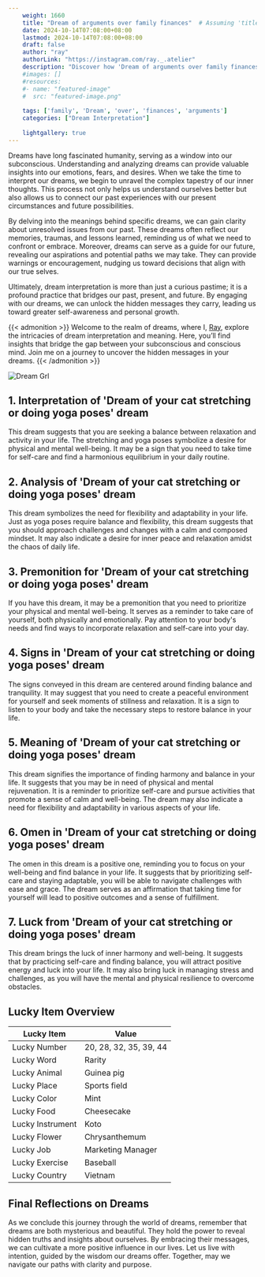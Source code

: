 ```yaml
---
    weight: 1660
    title: "Dream of arguments over family finances"  # Assuming 'title' column exists
    date: 2024-10-14T07:08:00+08:00
    lastmod: 2024-10-14T07:08:00+08:00
    draft: false
    author: "ray"
    authorLink: "https://instagram.com/ray._.atelier"
    description: "Discover how 'Dream of arguments over family finances' can interpret your future and uncover its significant meanings in your life."
    #images: []
    #resources:
    #- name: "featured-image"
    #  src: "featured-image.png"
    
    tags: ['family', 'Dream', 'over', 'finances', 'arguments']
    categories: ["Dream Interpretation"]
    
    lightgallery: true
---
```

    
Dreams have long fascinated humanity, serving as a window into our subconscious. Understanding and analyzing dreams can provide valuable insights into our emotions, fears, and desires. When we take the time to interpret our dreams, we begin to unravel the complex tapestry of our inner thoughts. This process not only helps us understand ourselves better but also allows us to connect our past experiences with our present circumstances and future possibilities.

By delving into the meanings behind specific dreams, we can gain clarity about unresolved issues from our past. These dreams often reflect our memories, traumas, and lessons learned, reminding us of what we need to confront or embrace. Moreover, dreams can serve as a guide for our future, revealing our aspirations and potential paths we may take. They can provide warnings or encouragement, nudging us toward decisions that align with our true selves.

Ultimately, dream interpretation is more than just a curious pastime; it is a profound practice that bridges our past, present, and future. By engaging with our dreams, we can unlock the hidden messages they carry, leading us toward greater self-awareness and personal growth.

{{< admonition >}}
Welcome to the realm of dreams, where I, [Ray](https://instagram.com/ray._.atelier), explore the intricacies of dream interpretation and meaning. Here, you’ll find insights that bridge the gap between your subconscious and conscious mind. Join me on a journey to uncover the hidden messages in your dreams.
{{< /admonition >}}

![Dream Grl](https://cdn.pixabay.com/photo/2017/11/02/03/35/gothic-2910057_1280.jpg "Dream Grl")

## 1. Interpretation of 'Dream of your cat stretching or doing yoga poses' dream
 This dream suggests that you are seeking a balance between relaxation and activity in your life. The stretching and yoga poses symbolize a desire for physical and mental well-being. It may be a sign that you need to take time for self-care and find a harmonious equilibrium in your daily routine.

## 2. Analysis of 'Dream of your cat stretching or doing yoga poses' dream
 This dream symbolizes the need for flexibility and adaptability in your life. Just as yoga poses require balance and flexibility, this dream suggests that you should approach challenges and changes with a calm and composed mindset. It may also indicate a desire for inner peace and relaxation amidst the chaos of daily life.

## 3. Premonition for 'Dream of your cat stretching or doing yoga poses' dream
 If you have this dream, it may be a premonition that you need to prioritize your physical and mental well-being. It serves as a reminder to take care of yourself, both physically and emotionally. Pay attention to your body's needs and find ways to incorporate relaxation and self-care into your day.

## 4. Signs in 'Dream of your cat stretching or doing yoga poses' dream
 The signs conveyed in this dream are centered around finding balance and tranquility. It may suggest that you need to create a peaceful environment for yourself and seek moments of stillness and relaxation. It is a sign to listen to your body and take the necessary steps to restore balance in your life.

## 5. Meaning of 'Dream of your cat stretching or doing yoga poses' dream
 This dream signifies the importance of finding harmony and balance in your life. It suggests that you may be in need of physical and mental rejuvenation. It is a reminder to prioritize self-care and pursue activities that promote a sense of calm and well-being. The dream may also indicate a need for flexibility and adaptability in various aspects of your life.

## 6. Omen in 'Dream of your cat stretching or doing yoga poses' dream
 The omen in this dream is a positive one, reminding you to focus on your well-being and find balance in your life. It suggests that by prioritizing self-care and staying adaptable, you will be able to navigate challenges with ease and grace. The dream serves as an affirmation that taking time for yourself will lead to positive outcomes and a sense of fulfillment.

## 7. Luck from 'Dream of your cat stretching or doing yoga poses' dream
 This dream brings the luck of inner harmony and well-being. It suggests that by practicing self-care and finding balance, you will attract positive energy and luck into your life. It may also bring luck in managing stress and challenges, as you will have the mental and physical resilience to overcome obstacles.

## Lucky Item Overview
| Lucky Item          | Value              |
|---------------|--------------------|
| Lucky Number        | 20, 28, 32, 35, 39, 44  |
| Lucky Word          | Rarity |
| Lucky Animal        | Guinea pig |
| Lucky Place         | Sports field     |
| Lucky Color         | Mint     |
| Lucky Food          | Cheesecake      |
| Lucky Instrument    | Koto |
| Lucky Flower        | Chrysanthemum    |
| Lucky Job           | Marketing Manager       |
| Lucky Exercise      | Baseball  |
| Lucky Country       | Vietnam    |


##  Final Reflections on Dreams

As we conclude this journey through the world of dreams, remember that dreams are both mysterious and beautiful. They hold the power to reveal hidden truths and insights about ourselves. By embracing their messages, we can cultivate a more positive influence in our lives. Let us live with intention, guided by the wisdom our dreams offer. Together, may we navigate our paths with clarity and purpose.
